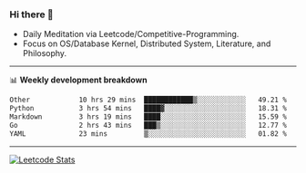 ### Hi there 👋
* Daily Meditation via Leetcode/Competitive-Programming.
* Focus on OS/Database Kernel, Distributed System, Literature, and Philosophy.

-------

📊 **Weekly development breakdown**
<!--START_SECTION:waka-->

```txt
Other            10 hrs 29 mins  ████████████▒░░░░░░░░░░░░   49.21 %
Python           3 hrs 54 mins   ████▓░░░░░░░░░░░░░░░░░░░░   18.31 %
Markdown         3 hrs 19 mins   ████░░░░░░░░░░░░░░░░░░░░░   15.59 %
Go               2 hrs 43 mins   ███▒░░░░░░░░░░░░░░░░░░░░░   12.77 %
YAML             23 mins         ▒░░░░░░░░░░░░░░░░░░░░░░░░   01.82 %
```

<!--END_SECTION:waka-->

-------

[![Leetcode Stats](https://leetcard.jacoblin.cool/hzhang413?font=Fira+Mono)](https://leetcode.com/fxrc)
<!-- ![image](./cyberpunk-ghost-in-the-shell.gif)
![image](./gis-archive.png) -->
